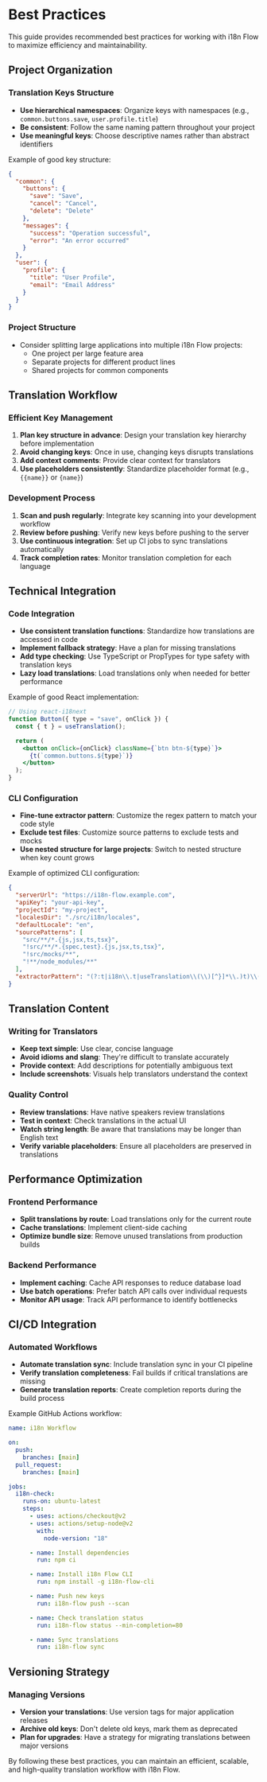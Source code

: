 # Best Practices

This guide provides recommended best practices for working with i18n Flow to maximize efficiency and maintainability.

## Project Organization

### Translation Keys Structure

- **Use hierarchical namespaces**: Organize keys with namespaces (e.g., `common.buttons.save`, `user.profile.title`)
- **Be consistent**: Follow the same naming pattern throughout your project
- **Use meaningful keys**: Choose descriptive names rather than abstract identifiers

Example of good key structure:

```json
{
  "common": {
    "buttons": {
      "save": "Save",
      "cancel": "Cancel",
      "delete": "Delete"
    },
    "messages": {
      "success": "Operation successful",
      "error": "An error occurred"
    }
  },
  "user": {
    "profile": {
      "title": "User Profile",
      "email": "Email Address"
    }
  }
}
```

### Project Structure

- Consider splitting large applications into multiple i18n Flow projects:
  - One project per large feature area
  - Separate projects for different product lines
  - Shared projects for common components

## Translation Workflow

### Efficient Key Management

1. **Plan key structure in advance**: Design your translation key hierarchy before implementation
2. **Avoid changing keys**: Once in use, changing keys disrupts translations
3. **Add context comments**: Provide clear context for translators
4. **Use placeholders consistently**: Standardize placeholder format (e.g., `{{name}}` or `{name}`)

### Development Process

1. **Scan and push regularly**: Integrate key scanning into your development workflow
2. **Review before pushing**: Verify new keys before pushing to the server
3. **Use continuous integration**: Set up CI jobs to sync translations automatically
4. **Track completion rates**: Monitor translation completion for each language

## Technical Integration

### Code Integration

- **Use consistent translation functions**: Standardize how translations are accessed in code
- **Implement fallback strategy**: Have a plan for missing translations
- **Add type checking**: Use TypeScript or PropTypes for type safety with translation keys
- **Lazy load translations**: Load translations only when needed for better performance

Example of good React implementation:

```jsx
// Using react-i18next
function Button({ type = "save", onClick }) {
  const { t } = useTranslation();

  return (
    <button onClick={onClick} className={`btn btn-${type}`}>
      {t(`common.buttons.${type}`)}
    </button>
  );
}
```

### CLI Configuration

- **Fine-tune extractor pattern**: Customize the regex pattern to match your code style
- **Exclude test files**: Customize source patterns to exclude tests and mocks
- **Use nested structure for large projects**: Switch to nested structure when key count grows

Example of optimized CLI configuration:

```json
{
  "serverUrl": "https://i18n-flow.example.com",
  "apiKey": "your-api-key",
  "projectId": "my-project",
  "localesDir": "./src/i18n/locales",
  "defaultLocale": "en",
  "sourcePatterns": [
    "src/**/*.{js,jsx,ts,tsx}",
    "!src/**/*.{spec,test}.{js,jsx,ts,tsx}",
    "!src/mocks/**",
    "!**/node_modules/**"
  ],
  "extractorPattern": "(?:t|i18n\\.t|useTranslation\\(\\)[^}]*\\.)t)\\(['\"]([\\w\\.\\-]+)['\"]"
}
```

## Translation Content

### Writing for Translators

- **Keep text simple**: Use clear, concise language
- **Avoid idioms and slang**: They're difficult to translate accurately
- **Provide context**: Add descriptions for potentially ambiguous text
- **Include screenshots**: Visuals help translators understand the context

### Quality Control

- **Review translations**: Have native speakers review translations
- **Test in context**: Check translations in the actual UI
- **Watch string length**: Be aware that translations may be longer than English text
- **Verify variable placeholders**: Ensure all placeholders are preserved in translations

## Performance Optimization

### Frontend Performance

- **Split translations by route**: Load translations only for the current route
- **Cache translations**: Implement client-side caching
- **Optimize bundle size**: Remove unused translations from production builds

### Backend Performance

- **Implement caching**: Cache API responses to reduce database load
- **Use batch operations**: Prefer batch API calls over individual requests
- **Monitor API usage**: Track API performance to identify bottlenecks

## CI/CD Integration

### Automated Workflows

- **Automate translation sync**: Include translation sync in your CI pipeline
- **Verify translation completeness**: Fail builds if critical translations are missing
- **Generate translation reports**: Create completion reports during the build process

Example GitHub Actions workflow:

```yaml
name: i18n Workflow

on:
  push:
    branches: [main]
  pull_request:
    branches: [main]

jobs:
  i18n-check:
    runs-on: ubuntu-latest
    steps:
      - uses: actions/checkout@v2
      - uses: actions/setup-node@v2
        with:
          node-version: "18"

      - name: Install dependencies
        run: npm ci

      - name: Install i18n Flow CLI
        run: npm install -g i18n-flow-cli

      - name: Push new keys
        run: i18n-flow push --scan

      - name: Check translation status
        run: i18n-flow status --min-completion=80

      - name: Sync translations
        run: i18n-flow sync
```

## Versioning Strategy

### Managing Versions

- **Version your translations**: Use version tags for major application releases
- **Archive old keys**: Don't delete old keys, mark them as deprecated
- **Plan for upgrades**: Have a strategy for migrating translations between major versions

By following these best practices, you can maintain an efficient, scalable, and high-quality translation workflow with i18n Flow.
